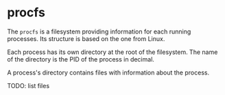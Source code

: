 # procfs

The `procfs` is a filesystem providing information for each running processes. Its structure is based on the one from Linux.

Each process has its own directory at the root of the filesystem. The name of the directory is the PID of the process in decimal.

A process's directory contains files with information about the process.

TODO: list files
